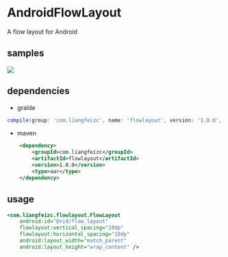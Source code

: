 # AndroidFlowLayout
A flow layout for Android

samples
----

![](http://img02.taobaocdn.com/imgextra/i2/160310864/TB2MH8.bVXXXXa3XXXXXXXXXXXX_!!160310864.png)


dependencies
----

* gralde

```groovy
compile(group: 'com.liangfeizc', name: 'flowlayout', version: '1.0.0', ext: 'aar')
```

* maven

```xml
    <dependency>
        <groupId>com.liangfeizc</groupId>
        <artifactId>flowlayout</artifactId>
        <version>1.0.0</version>
        <type>aar</type>
    </dependency>
```

usage
----

```xml
<com.liangfeizc.flowlayout.FlowLayout
    android:id="@+id/flow_layout"
    flowlayout:vertical_spacing="10dp"
    flowlayout:horizontal_spacing="10dp"
    android:layout_width="match_parent"
    android:layout_height="wrap_content" />
```
